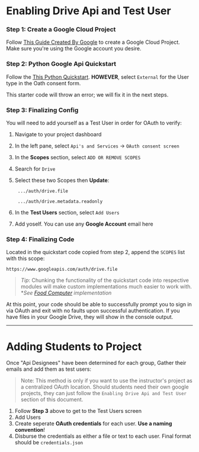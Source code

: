 # Enabling Drive Api and Test User

### Step 1: Create a Google Cloud Project
Follow [This Guide Created By Google](https://developers.google.com/workspace/guides/create-project) to create a Google Cloud Project. Make sure you're using the Google account you desire.


### Step 2: Python Google Api Quickstart
Follow the [This Python Quickstart](https://developers.google.com/drive/api/quickstart/python). **HOWEVER**, select `External` for the User type in the Oath consent form.

This starter code will throw an error; we will fix it in the next steps.


### Step 3: Finalizing Config
You will need to add yourself as a Test User in order for OAuth to verify: 
1. Navigate to your project dashboard 
2. In the left pane, select `Api's and Services` -> `OAuth consent screen`
3. In the **Scopes** section, select `ADD OR REMOVE SCOPES`
4. Search for `Drive`
5. Select these two Scopes then **Update**:

        .../auth/drive.file

        .../auth/drive.metadata.readonly
6. In the **Test Users** section, select `Add Users`
7. Add yoself. You can use any **Google Account** email here


### Step 4: Finalizing Code
Located in the quickstart code copied from step 2, append the `SCOPES` list with this scope:
        
`https://www.googleapis.com/auth/drive.file`

>*Tip*: Chunking the functionality of the quickstart code into respective modules will make custom implementations much easier to work with. **See [Food Computer](https://github.com/Aaron-Pathways/food-computer/tree/dev) implementation*

At this point, your code should be able to successfully prompt you to sign in via OAuth and exit with no faults upon successful authentication. If you have files in your Google Drive, they will show in the console output.

---

# Adding Students to Project
Once "Api Designees" have been determined for each group, Gather their emails and add them as test users:
>Note: This method is only if you want to use the instructor's project as a centralized OAuth location. Should students need their own google projects, they can just follow the `Enabling Drive Api and Test User` section of this document.

1. Follow **Step 3** above to get to the Test Users screen
2. Add Users
3. Create seperate **OAuth credentials** for each user. **Use a naming convention**!
4. Disburse the credentials as either a file or text to each user. Final format should be `credentials.json`




